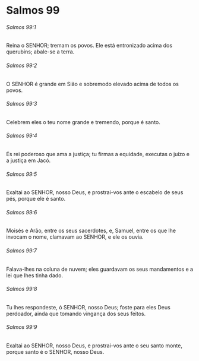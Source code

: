 # Salmos 99

###### Salmos 99:1

Reina o SENHOR; tremam os povos. Ele está entronizado acima dos querubins; abale-se a terra.

###### Salmos 99:2

O SENHOR é grande em Sião e sobremodo elevado acima de todos os povos.

###### Salmos 99:3

Celebrem eles o teu nome grande e tremendo, porque é santo.

###### Salmos 99:4

És rei poderoso que ama a justiça; tu firmas a equidade, executas o juízo e a justiça em Jacó.

###### Salmos 99:5

Exaltai ao SENHOR, nosso Deus, e prostrai-vos ante o escabelo de seus pés, porque ele é santo.

###### Salmos 99:6

Moisés e Arão, entre os seus sacerdotes, e, Samuel, entre os que lhe invocam o nome, clamavam ao SENHOR, e ele os ouvia.

###### Salmos 99:7

Falava-lhes na coluna de nuvem; eles guardavam os seus mandamentos e a lei que lhes tinha dado.

###### Salmos 99:8

Tu lhes respondeste, ó SENHOR, nosso Deus; foste para eles Deus perdoador, ainda que tomando vingança dos seus feitos.

###### Salmos 99:9

Exaltai ao SENHOR, nosso Deus, e prostrai-vos ante o seu santo monte, porque santo é o SENHOR, nosso Deus.

